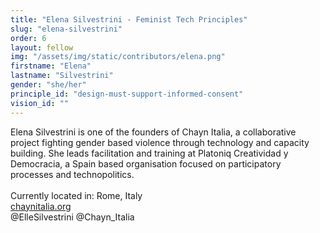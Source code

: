 ```yaml
---
title: "Elena Silvestrini - Feminist Tech Principles"
slug: "elena-silvestrini"
order: 6
layout: fellow
img: "/assets/img/static/contributors/elena.png"
firstname: "Elena"
lastname: "Silvestrini"
gender: "she/her"
principle_id: "design-must-support-informed-consent"
vision_id: ""
---
```


Elena Silvestrini is one of the founders of Chayn Italia, a collaborative project fighting gender based violence through technology and capacity building. She leads facilitation and training at Platoniq Creatividad y Democracia, a Spain based organisation focused on participatory processes and technopolitics. <br>
<br>
Currently located in: Rome, Italy <br>
[chaynitalia.org](https://chaynitalia.org/) <br>
@ElleSilvestrini @Chayn_Italia


